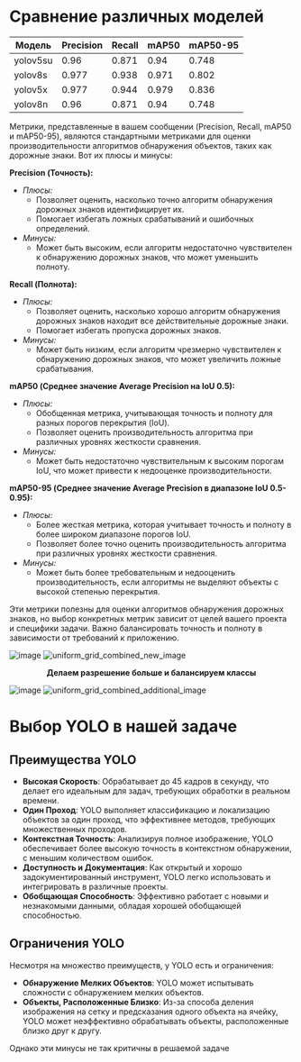 # Сравнение различных моделей

| Модель   | Precision | Recall  | mAP50 | mAP50-95 |
|----------|-----------|---------|-------|----------|
| yolov5su | 0.96      | 0.871   | 0.94  | 0.748    |
| yolov8s  | 0.977     | 0.938   | 0.971 | 0.802    |
| yolov5x  | 0.977     | 0.944   | 0.979 | 0.836    |
| yolov8n  | 0.96      | 0.871   | 0.94  | 0.748    |


Метрики, представленные в вашем сообщении (Precision, Recall, mAP50 и mAP50-95), являются стандартными метриками для оценки производительности алгоритмов обнаружения объектов, таких как дорожные знаки. Вот их плюсы и минусы:

**Precision (Точность):**
- *Плюсы:*
  - Позволяет оценить, насколько точно алгоритм обнаружения дорожных знаков идентифицирует их.
  - Помогает избегать ложных срабатываний и ошибочных определений.
- *Минусы:*
  - Может быть высоким, если алгоритм недостаточно чувствителен к обнаружению дорожных знаков, что может уменьшить полноту.

**Recall (Полнота):**
- *Плюсы:*
  - Позволяет оценить, насколько хорошо алгоритм обнаружения дорожных знаков находит все действительные дорожные знаки.
  - Помогает избегать пропуска дорожных знаков.
- *Минусы:*
  - Может быть низким, если алгоритм чрезмерно чувствителен к обнаружению дорожных знаков, что может увеличить ложные срабатывания.

**mAP50 (Среднее значение Average Precision на IoU 0.5):**
- *Плюсы:*
  - Обобщенная метрика, учитывающая точность и полноту для разных порогов перекрытия (IoU).
  - Позволяет оценить производительность алгоритма при различных уровнях жесткости сравнения.
- *Минусы:*
  - Может быть недостаточно чувствительным к высоким порогам IoU, что может привести к недооценке производительности.

**mAP50-95 (Среднее значение Average Precision в диапазоне IoU 0.5-0.95):**
- *Плюсы:*
  - Более жесткая метрика, которая учитывает точность и полноту в более широком диапазоне порогов IoU.
  - Позволяет более точно оценить производительность алгоритма при различных уровнях жесткости сравнения.
- *Минусы:*
  - Может быть более требовательным и недооценить производительность, если алгоритмы не выделяют объекты с высокой степенью перекрытия.

Эти метрики полезны для оценки алгоритмов обнаружения дорожных знаков, но выбор конкретных метрик зависит от целей вашего проекта и специфики задачи. Важно балансировать точность и полноту в зависимости от требований к приложению.



![image](https://github.com/zj-karina/videoDetection/assets/78540764/0b34cce0-c9d7-4218-9d85-64be6a39b43a)
![uniform_grid_combined_new_image](https://github.com/zj-karina/videoDetection/assets/78540764/bb5ef731-be91-4f9c-b79e-b5e45bd84922)



<p align="center"><b>Делаем разрешение больше и балансируем классы</b></p>

![image](https://github.com/zj-karina/videoDetection/assets/78540764/9311c1d7-9256-442d-8ab5-ec97c819e1ef)
![uniform_grid_combined_additional_image](https://github.com/zj-karina/videoDetection/assets/78540764/4a27367a-c40d-4beb-aab1-4e03e5f6b693)

# Выбор YOLO в нашей задаче

## Преимущества YOLO

- **Высокая Скорость**: Обрабатывает до 45 кадров в секунду, что делает его идеальным для задач, требующих обработки в реальном времени.
- **Один Проход**: YOLO выполняет классификацию и локализацию объектов за один проход, что эффективнее методов, требующих множественных проходов.
- **Контекстная Точность**: Анализируя полное изображение, YOLO обеспечивает более высокую точность в контекстном обнаружении, с меньшим количеством ошибок.
- **Доступность и Документация**: Как открытый и хорошо задокументированный инструмент, YOLO легко использовать и интегрировать в различные проекты.
- **Обобщающая Способность**: Эффективно работает с новыми и незнакомыми данными, обладая хорошей обобщающей способностью.

## Ограничения YOLO

Несмотря на множество преимуществ, у YOLO есть и ограничения:

- **Обнаружение Мелких Объектов**: YOLO может испытывать сложности с обнаружением мелких объектов.
- **Объекты, Расположенные Близко**: Из-за способа деления изображения на сетку и предсказания одного объекта на ячейку, YOLO может неэффективно обрабатывать объекты, расположенные близко друг к другу.

Однако эти минусы не так критичны в решаемой задаче



